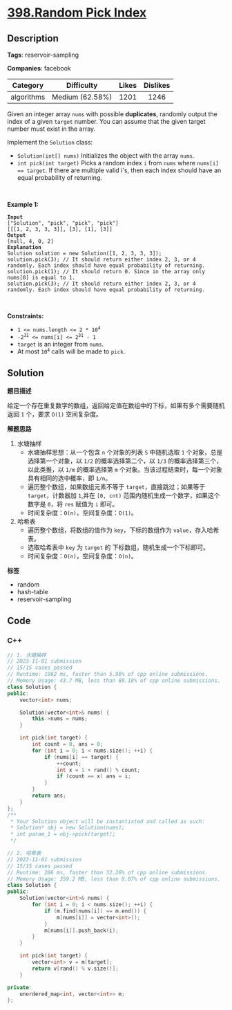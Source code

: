 # [398.Random Pick Index](https://leetcode.com/problems/random-pick-index/description/)

## Description

**Tags**: reservoir-sampling

**Companies**: facebook

|  Category  |   Difficulty    | Likes | Dislikes |
| :--------: | :-------------: | :---: | :------: |
| algorithms | Medium (62.58%) | 1201  |   1246   |

<p>Given an integer array <code>nums</code> with possible <strong>duplicates</strong>, randomly output the index of a given <code>target</code> number. You can assume that the given target number must exist in the array.</p>
<p>Implement the <code>Solution</code> class:</p>
<ul>
  <li><code>Solution(int[] nums)</code> Initializes the object with the array <code>nums</code>.</li>
  <li><code>int pick(int target)</code> Picks a random index <code>i</code> from <code>nums</code> where <code>nums[i] == target</code>. If there are multiple valid i&#39;s, then each index should have an equal probability of returning.</li>
</ul>
<p>&nbsp;</p>
<p><strong class="example">Example 1:</strong></p>
<pre><code><strong>Input</strong>
[&quot;Solution&quot;, &quot;pick&quot;, &quot;pick&quot;, &quot;pick&quot;]
[[[1, 2, 3, 3, 3]], [3], [1], [3]]
<strong>Output</strong>
[null, 4, 0, 2]
<strong>Explanation</strong>
Solution solution = new Solution([1, 2, 3, 3, 3]);
solution.pick(3); // It should return either index 2, 3, or 4 randomly. Each index should have equal probability of returning.
solution.pick(1); // It should return 0. Since in the array only nums[0] is equal to 1.
solution.pick(3); // It should return either index 2, 3, or 4 randomly. Each index should have equal probability of returning.</code></pre>
<p>&nbsp;</p>
<p><strong>Constraints:</strong></p>
<ul>
  <li><code>1 &lt;= nums.length &lt;= 2 * 10<sup>4</sup></code></li>
  <li><code>-2<sup>31</sup> &lt;= nums[i] &lt;= 2<sup>31</sup> - 1</code></li>
  <li><code>target</code> is an integer from <code>nums</code>.</li>
  <li>At most <code>10<sup>4</sup></code> calls will be made to <code>pick</code>.</li>
</ul>

## Solution

**题目描述**

给定一个存在重复数字的数组，返回给定值在数组中的下标，如果有多个需要随机返回 `1` 个，要求 `O(1)` 空间复杂度。

**解题思路**

1. 水塘抽样
   - 水塘抽样思想：从一个包含 `n` 个对象的列表 `S` 中随机选取 `1` 个对象，总是选择第一个对象，以 `1/2` 的概率选择第二个，以 `1/3` 的概率选择第三个，以此类推，以 `1/m` 的概率选择第 `m` 个对象。当该过程结束时，每一个对象具有相同的选中概率，即 `1/n`。
   - 遍历整个数组，如果数组元素不等于 `target`，直接跳过；如果等于 `target`，计数器加 `1`,并在 `[0, cnt)` 范围内随机生成一个数字，如果这个数字是 `0`，将 `res` 赋值为 `i` 即可。
   - 时间复杂度：`O(n)`，空间复杂度：`O(1)`。
2. 哈希表
   - 遍历整个数组，将数组的值作为 `key`，下标的数组作为 `value`，存入哈希表。
   - 选取哈希表中 `key` 为 `target` 的 下标数组，随机生成一个下标即可。
   - 时间复杂度：`O(n)`，空间复杂度：`O(n)`。

**标签**

- random
- hash-table
- reservoir-sampling

<!-- code start -->
## Code

### C++

```cpp
// 1. 水塘抽样
// 2023-11-01 submission
// 15/15 cases passed
// Runtime: 1982 ms, faster than 5.96% of cpp online submissions.
// Memory Usage: 43.7 MB, less than 88.18% of cpp online submissions.
class Solution {
public:
    vector<int> nums;

    Solution(vector<int>& nums) {
        this->nums = nums;
    }

    int pick(int target) {
        int count = 0, ans = 0;
        for (int i = 0; i < nums.size(); ++i) {
            if (nums[i] == target) {
                ++count;
                int x = 1 + rand() % count;
                if (count == x) ans = i;
            }
        }
        return ans;
    }
};
/**
 * Your Solution object will be instantiated and called as such:
 * Solution* obj = new Solution(nums);
 * int param_1 = obj->pick(target);
 */
```

```cpp
// 2. 哈希表
// 2023-11-01 submission
// 15/15 cases passed
// Runtime: 206 ms, faster than 32.26% of cpp online submissions.
// Memory Usage: 359.2 MB, less than 8.07% of cpp online submissions.
class Solution {
public:
    Solution(vector<int>& nums) {
        for (int i = 0; i < nums.size(); ++i) {
            if (m.find(nums[i]) == m.end()) {
                m[nums[i]] = vector<int>();
            }
            m[nums[i]].push_back(i);
        }
    }

    int pick(int target) {
        vector<int> v = m[target];
        return v[rand() % v.size()];
    }

private:
    unordered_map<int, vector<int>> m;
};
```

<!-- code end -->
